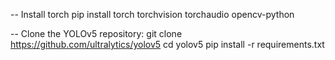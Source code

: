 -- Install torch
pip install torch torchvision torchaudio opencv-python

-- Clone the YOLOv5 repository:
git clone https://github.com/ultralytics/yolov5
cd yolov5
pip install -r requirements.txt
